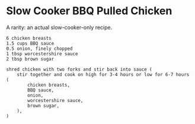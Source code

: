 Slow Cooker BBQ Pulled Chicken
==============================

A rarity: an actual slow-cooker-only recipe.

    6 chicken breasts
    1.5 cups BBQ sauce
    0.5 onion, finely chopped
    1 tbsp worcestershire sauce
    2 tbsp brown sugar

    shred chicken with two forks and stir back into sauce (
        stir together and cook on high for 3-4 hours or low for 6-7 hours (
            chicken breasts,
            BBQ sauce,
            onion,
            worcestershire sauce,
            brown sugar,
        ),
    )
